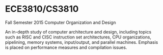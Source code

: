 # ECE3810/CS3810
Fall Semester 2015
Computer Organization and Design

An in-depth study of computer architecture and design, including topics such as RISC
and CISC instruction set architectures, CPU organizations, pipelining, memory systems,
input/output, and parallel machines. Emphasis is placed on performance measures and compilation
issues.
